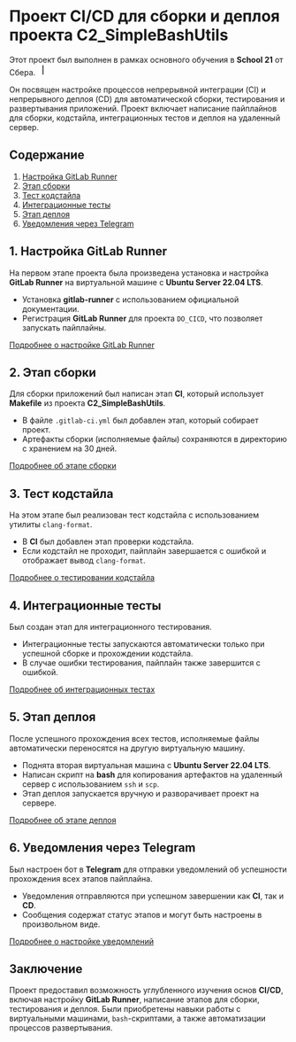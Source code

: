 # Проект CI/CD для сборки и деплоя проекта C2_SimpleBashUtils

Этот проект был выполнен в рамках основного обучения в **School 21** от Сбера. <img src="materials/images/heart_21_x10.gif" alt="drawing" width="20" height="20"/>

Он посвящен настройке процессов непрерывной интеграции (CI) и непрерывного деплоя (CD) для автоматической сборки, тестирования и развертывания приложений. Проект включает написание пайплайнов для сборки, кодстайла, интеграционных тестов и деплоя на удаленный сервер.

## Содержание

1. [Настройка GitLab Runner](#1-настройка-gitlab-runner)
2. [Этап сборки](#2-этап-сборки)
3. [Тест кодстайла](#3-тест-кодстайла)
4. [Интеграционные тесты](#4-интеграционные-тесты)
5. [Этап деплоя](#5-этап-деплоя)
6. [Уведомления через Telegram](#6-уведомления-через-telegram)

## 1. Настройка GitLab Runner

На первом этапе проекта была произведена установка и настройка **GitLab Runner** на виртуальной машине с **Ubuntu Server 22.04 LTS**.

- Установка **gitlab-runner** с использованием официальной документации.
- Регистрация **GitLab Runner** для проекта `DO_CICD`, что позволяет запускать пайплайны.

[Подробнее о настройке GitLab Runner](src/DO_CICD.md#1-настройка-gitlab-runner)

## 2. Этап сборки

Для сборки приложений был написан этап **CI**, который использует **Makefile** из проекта **C2_SimpleBashUtils**.

- В файле `.gitlab-ci.yml` был добавлен этап, который собирает проект.
- Артефакты сборки (исполняемые файлы) сохраняются в директорию с хранением на 30 дней.

[Подробнее об этапе сборки](src/DO_CICD.md#2-сборка)

## 3. Тест кодстайла

На этом этапе был реализован тест кодстайла с использованием утилиты `clang-format`.

- В **CI** был добавлен этап проверки кодстайла.
- Если кодстайл не проходит, пайплайн завершается с ошибкой и отображает вывод `clang-format`.

[Подробнее о тестировании кодстайла](src/DO_CICD.md#3-тест-кодстайла)

## 4. Интеграционные тесты

Был создан этап для интеграционного тестирования.

- Интеграционные тесты запускаются автоматически только при успешной сборке и прохождении кодстайла.
- В случае ошибки тестирования, пайплайн также завершится с ошибкой.

[Подробнее об интеграционных тестах](src/DO_CICD.md#4-интеграционные-тесты)

## 5. Этап деплоя

После успешного прохождения всех тестов, исполняемые файлы автоматически переносятся на другую виртуальную машину.

- Поднята вторая виртуальная машина с **Ubuntu Server 22.04 LTS**.
- Написан скрипт на **bash** для копирования артефактов на удаленный сервер с использованием `ssh` и `scp`.
- Этап деплоя запускается вручную и разворачивает проект на сервере.

[Подробнее об этапе деплоя](src/DO_CICD.md#5-этап-деплоя)

## 6. Уведомления через Telegram

Был настроен бот в **Telegram** для отправки уведомлений об успешности прохождения всех этапов пайплайна.

- Уведомления отправляются при успешном завершении как **CI**, так и **CD**.
- Сообщения содержат статус этапов и могут быть настроены в произвольном виде.

[Подробнее о настройке уведомлений](src/DO_CICD.md#6-уведомления)

## Заключение

Проект предоставил возможность углубленного изучения основ **CI/CD**, включая настройку **GitLab Runner**, написание этапов для сборки, тестирования и деплоя. Были приобретены навыки работы с виртуальными машинами, `bash`-скриптами, а также автоматизации процессов развертывания.
